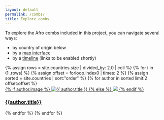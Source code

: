 ```yaml
---
layout: default
permalink: /combs/
title: Explore combs
---
```

To explore the Afro combs included in this project, you can navigate several ways:

* by country of origin below
* by a [map interface](/combs/map)
* by a [timeline](/combs/timeline) (links to be enabled shortly)

<div class="container mb-3">
  <div class="row">
  {% assign rows = site.countries.size | divided_by: 2.0 | ceil %}
  {% for i in (1..rows) %}
  {% assign offset = forloop.index0 | times: 2 %}
  {% assign sorted = site.countries | sort:"order" %}
      {% for author in sorted limit:2 offset:offset %}
      <div class="col-md-4 mb-3">
        <div class="card h-100" >
          <a href="{{ author.url }}" class="stretched-link">
          {% if author.image %}
            <img class="img-fluid" src="{{author.image}}" alt="{{ author.title }}" />
          {% else %}
            <img class="img-fluid" src="https://content.fitz.ms/fitz-website/assets/gallery3_roof.jpg?key=directus-large-crop" />
          {% endif %}
          </a>
          <div class="card-body">
            <h3 class="lead mt-2">
              <a href="{{ author.url }}" class="stretched-link">{{author.title}}</a>
            </h3>
          </div>
        </div>
      </div>
      {% endfor %}
    {% endfor %}
  </div>
</div>
